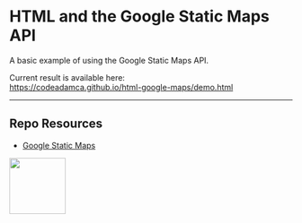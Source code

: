 # HTML and the Google Static Maps API

A basic example of using the Google Static Maps API. 

Current result is available here:  
https://codeadamca.github.io/html-google-maps/demo.html

***

## Repo Resources

* [Google Static Maps](https://developers.google.com/maps/documentation/maps-static)

<a href="https://codeadam.ca">
<img src="https://codeadam.ca/images/code-block.png" width="100">
</a>
